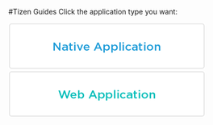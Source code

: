 #Tizen Guides
Click the application type you want:

[![Native Application](media/n_division.png)](native/guides-n.md) [![Web Application](media/w_division.png)](web/guides-w.md)